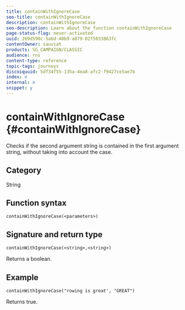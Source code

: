```yaml
---
title: containWithIgnoreCase
seo-title: containWithIgnoreCase
description: containWithIgnoreCase
seo-description: Learn about the function containWithIgnoreCase
page-status-flag: never-activated
uuid: 269d590c-5a6d-40b9-a879-02f5033863fc
contentOwner: sauviat
products: SG_CAMPAIGN/CLASSIC
audience: rns
content-type: reference
topic-tags: journeys
discoiquuid: 5df34f55-135a-4ea8-afc2-f9427ce5ae7b
index: n
internal: n
snippet: y
---
```


# containWithIgnoreCase {#containWithIgnoreCase}

Checks if the second argument string is contained in the first argument string, without taking into account the case.

## Category

String

## Function syntax

`containWithIgnoreCase(<parameters>)`

## Signature and return type

`containWithIgnoreCase(<string>,<string>)`

Returns a boolean.

## Example

`containWithIgnoreCase("rowing is great', "GREAT")`

Returns true.
